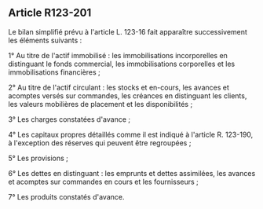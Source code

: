 Article R123-201
----
Le bilan simplifié prévu à l'article L. 123-16 fait apparaître successivement
les éléments suivants :

1° Au titre de l'actif immobilisé : les immobilisations incorporelles en
distinguant le fonds commercial, les immobilisations corporelles et les
immobilisations financières ;

2° Au titre de l'actif circulant : les stocks et en-cours, les avances et
acomptes versés sur commandes, les créances en distinguant les clients, les
valeurs mobilières de placement et les disponibilités ;

3° Les charges constatées d'avance ;

4° Les capitaux propres détaillés comme il est indiqué à l'article R. 123-190, à
l'exception des réserves qui peuvent être regroupées ;

5° Les provisions ;

6° Les dettes en distinguant : les emprunts et dettes assimilées, les avances et
acomptes sur commandes en cours et les fournisseurs ;

7° Les produits constatés d'avance.
